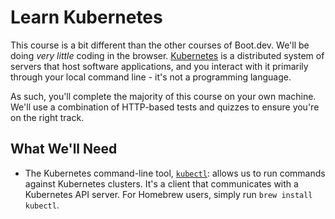 # Learn Kubernetes

This course is a bit different than the other courses of Boot.dev. We'll be doing *very little* coding in the browser. [Kubernetes](https://kubernetes.io/) is a distributed system of servers that host software applications, and you interact with it primarily through your local command line - it's not a programming language.

As such, you'll complete the majority of this course on your own machine. We'll use a combination of HTTP-based tests and quizzes to ensure you're on the right track.

## What We'll Need

- The Kubernetes command-line tool, [`kubectl`](https://kubernetes.io/docs/tasks/tools/): allows us to run commands against Kubernetes clusters. It's a client that communicates with a Kubernetes API server. For Homebrew users, simply run `brew install kubectl`.

